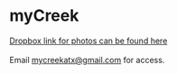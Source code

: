# myCreek



<a href ="https://www.dropbox.com/home/MyCreekATX%20Charrette%20and%20Hack/Barton%20Creek/BartonCreekPhotos">Dropbox link for photos can be found here </a><br><br>Email mycreekatx@gmail.com for access.
